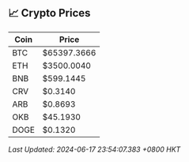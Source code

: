 ## 📈 Crypto Prices

| Coin | Price |
| ---- | ----- |
| BTC | $65397.3666 |
| ETH | $3500.0040 |
| BNB | $599.1445 |
| CRV | $0.3140 |
| ARB | $0.8693 |
| OKB | $45.1930 |
| DOGE | $0.1320 |

_Last Updated: 2024-06-17 23:54:07.383 +0800 HKT_
